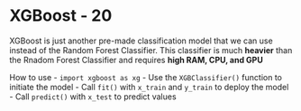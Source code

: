# XGBoost - 20

XGBoost is just another pre-made classification model that we can use instead of the Random Forest Classifier. This classifier is much **heavier** than the Rnadom Forest Classifier and requires **high RAM, CPU, and GPU**

How to use 
    - `import xgboost as xg` 
    - Use the `XGBClassifier()` function to initiate the model 
    - Call `fit()` with `x_train` and `y_train` to deploy the model 
    - Call `predict()` with `x_test` to predict values
